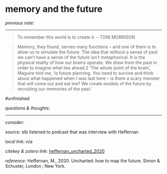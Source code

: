 # memory and the future

_previous note:_ 

---

>To remember this world is to create it. – TONI MORRISON

>Memory, they found, serves many functions – and one of them is to allow us to simulate the future. The idea that without a sense of past we can’t have a sense of the future isn’t metaphorical. It is the physical reality of how our brains operate. We draw from the past in order to imagine what lies ahead.2 ‘The whole point of the brain’, Maguire told me, ‘is future planning. You need to survive and think about what happened when I was last here – is there a scary monster that will come out and eat me? We create models of the future by recruiting our memories of the past.’

#unfinished 

_questions & thoughts:_

--- 

_consider:_


_source:_ elb listened to podcast that was interview with Heffernan

_local link:_ n/a

_citekey & zotero link:_ [heffernan_uncharted_2020](zotero://select/items/1_XUWSM5QT)

_reference:_ Heffernan, M., 2020. Uncharted: how to map the future. Simon &#38; Schuster, London ; New York.